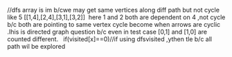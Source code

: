 //dfs array is im b/cwe may get same vertices along diff path but not cycle like
5
[[1,4],[2,4],[3,1],[3,2]]
​
here 1 and 2 both are dependent on 4 ,not cycle b/c both are pointing to same vertex cycle become when arrows are cyclic .Ihis is directed graph question b/c even in test case [0,1] and [1,0] are counted different.
​
​
if(visited[x]==0)//if using dfsvisited ,ythen tle b/c all path wil be explored